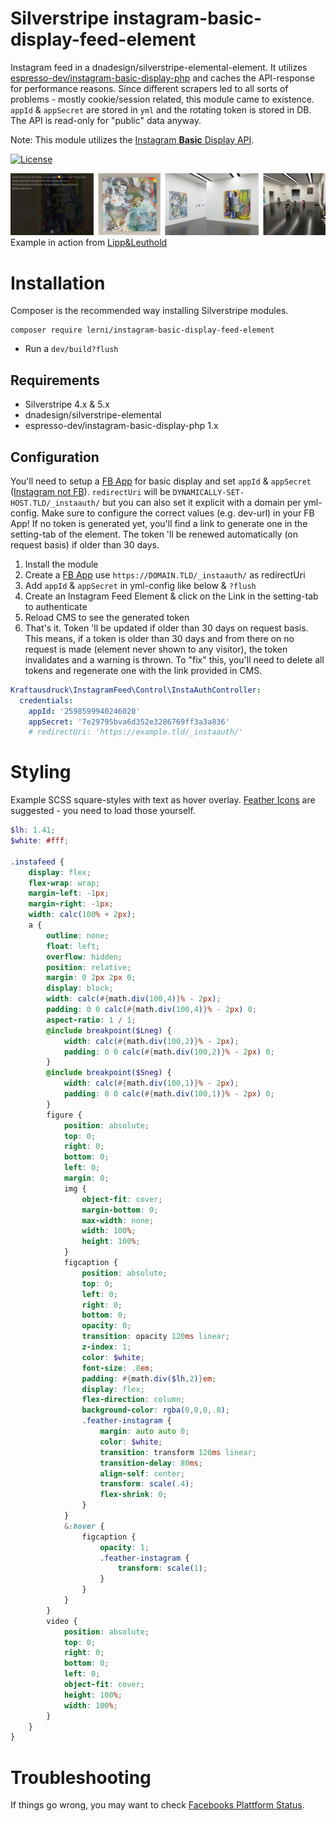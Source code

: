 # Silverstripe instagram-basic-display-feed-element
Instagram feed in a dnadesign/silverstripe-elemental-element. It utilizes [espresso-dev/instagram-basic-display-php](https://github.com/espresso-dev/instagram-basic-display-php) and caches the API-response for performance reasons. Since different scrapers led to all sorts of problems - mostly cookie/session related, this module came to existence. `appId` & `appSecret` are stored in `yml` and the rotating token is stored in DB. The API is read-only for "public" data anyway.

Note: This module utilizes the [Instagram **Basic** Display API](https://developers.facebook.com/docs/instagram-basic-display-api/).

[![License](https://img.shields.io/badge/License-BSD%203--Clause-blue.svg)](LICENSE.md)

![Instagram feed module screenshot](docs/images/lippundleuthold.webp)
Example in action from <a href="https://lippundleuthold.ch/info/#instagram" target="_blank">Lipp&Leuthold</a>


# Installation
Composer is the recommended way installing Silverstripe modules.
```
composer require lerni/instagram-basic-display-feed-element
```
* Run a `dev/build?flush`

## Requirements
* Silverstripe 4.x & 5.x
* dnadesign/silverstripe-elemental
* espresso-dev/instagram-basic-display-php 1.x

## Configuration
You'll need to setup a [FB App](https://developers.facebook.com/docs/instagram-basic-display-api/getting-started/) for basic display and set `appId` & `appSecret` ([Instagram not FB](https://stackoverflow.com/questions/60258144/invalid-platform-app-error-using-instagram-basic-display-api)). `redirectUri` will be `DYNAMICALLY-SET-HOST.TLD/_instaauth/` but you can also set it explicit with a domain per yml-config. Make sure to configure the correct values (e.g. dev-url) in your FB App! If no token is generated yet, you'll find a link to generate one in the setting-tab of the element. The token 'll be renewed automatically (on request basis) if older than 30 days.

1. Install the module
2. Create a [FB App](https://developers.facebook.com/docs/instagram-basic-display-api/getting-started/) use `https://DOMAIN.TLD/_instaauth/` as redirectUri
3. Add `appId` & `appSecret` in yml-config like below & `?flush`
4. Create an Instagram Feed Element & click on the Link in the setting-tab to authenticate
5. Reload CMS to see the generated token
6. That's it. Token 'll be updated if older than 30 days on request basis. This means, if a token is older than 30 days and from there on no request is made (element never shown to any visitor), the token invalidates and a warning is thrown. To "fix" this, you'll need to delete all tokens and regenerate one with the link provided in CMS.

```yaml
Kraftausdruck\InstagramFeed\Control\InstaAuthController:
  credentials:
    appId: '2598599940246020'
    appSecret: '7e29795bva6d352e3286769ff3a3a836'
    # redirectUri: 'https://example.tld/_instaauth/'
```
# Styling
Example SCSS square-styles with text as hover overlay. [Feather Icons](https://feathericons.com/) are suggested - you need to load those yourself.
```scss
$lh: 1.41;
$white: #fff;

.instafeed {
	display: flex;
	flex-wrap: wrap;
	margin-left: -1px;
	margin-right: -1px;
	width: calc(100% + 2px);
	a {
		outline: none;
		float: left;
		overflow: hidden;
		position: relative;
		margin: 0 2px 2px 0;
		display: block;
		width: calc(#{math.div(100,4)}% - 2px);
		padding: 0 0 calc(#{math.div(100,4)}% - 2px) 0;
		aspect-ratio: 1 / 1;
		@include breakpoint($Lneg) {
			width: calc(#{math.div(100,2)}% - 2px);
			padding: 0 0 calc(#{math.div(100,2)}% - 2px) 0;
		}
		@include breakpoint($Sneg) {
			width: calc(#{math.div(100,1)}% - 2px);
			padding: 0 0 calc(#{math.div(100,1)}% - 2px) 0;
		}
		figure {
			position: absolute;
			top: 0;
			right: 0;
			bottom: 0;
			left: 0;
			margin: 0;
			img {
				object-fit: cover;
				margin-bottom: 0;
				max-width: none;
				width: 100%;
				height: 100%;
			}
			figcaption {
				position: absolute;
				top: 0;
				left: 0;
				right: 0;
				bottom: 0;
				opacity: 0;
				transition: opacity 120ms linear;
				z-index: 1;
				color: $white;
				font-size: .8em;
				padding: #{math.div($lh,2)}em;
				display: flex;
				flex-direction: column;
				background-color: rgba(0,0,0,.8);
				.feather-instagram {
					margin: auto auto 0;
					color: $white;
					transition: transform 120ms linear;
					transition-delay: 80ms;
					align-self: center;
					transform: scale(.4);
					flex-shrink: 0;
				}
			}
			&:hover {
				figcaption {
					opacity: 1;
					.feather-instagram {
						transform: scale(1);
					}
				}
			}
		}
		video {
			position: absolute;
			top: 0;
			right: 0;
			bottom: 0;
			left: 0;
			object-fit: cover;
			height: 100%;
			width: 100%;
		}
	}
}
```
# Troubleshooting
If things go wrong, you may want to check [Facebooks Plattform Status](https://developers.facebook.com/status/dashboard/).

